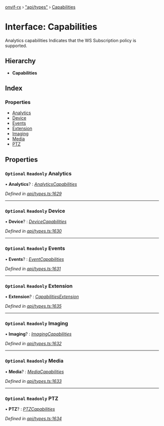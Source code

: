 [onvif-rx](../README.md) › ["api/types"](../modules/_api_types_.md) › [Capabilities](_api_types_.capabilities.md)

# Interface: Capabilities

Analytics capabilities
Indicates that the WS Subscription policy is supported.

## Hierarchy

* **Capabilities**

## Index

### Properties

* [Analytics](_api_types_.capabilities.md#optional-readonly-analytics)
* [Device](_api_types_.capabilities.md#optional-readonly-device)
* [Events](_api_types_.capabilities.md#optional-readonly-events)
* [Extension](_api_types_.capabilities.md#optional-readonly-extension)
* [Imaging](_api_types_.capabilities.md#optional-readonly-imaging)
* [Media](_api_types_.capabilities.md#optional-readonly-media)
* [PTZ](_api_types_.capabilities.md#optional-readonly-ptz)

## Properties

### `Optional` `Readonly` Analytics

• **Analytics**? : *[AnalyticsCapabilities](_api_types_.analyticscapabilities.md)*

*Defined in [api/types.ts:1629](https://github.com/patrickmichalina/onvif-rx/blob/3e9b152/src/api/types.ts#L1629)*

___

### `Optional` `Readonly` Device

• **Device**? : *[DeviceCapabilities](_api_types_.devicecapabilities.md)*

*Defined in [api/types.ts:1630](https://github.com/patrickmichalina/onvif-rx/blob/3e9b152/src/api/types.ts#L1630)*

___

### `Optional` `Readonly` Events

• **Events**? : *[EventCapabilities](_api_types_.eventcapabilities.md)*

*Defined in [api/types.ts:1631](https://github.com/patrickmichalina/onvif-rx/blob/3e9b152/src/api/types.ts#L1631)*

___

### `Optional` `Readonly` Extension

• **Extension**? : *[CapabilitiesExtension](_api_types_.capabilitiesextension.md)*

*Defined in [api/types.ts:1635](https://github.com/patrickmichalina/onvif-rx/blob/3e9b152/src/api/types.ts#L1635)*

___

### `Optional` `Readonly` Imaging

• **Imaging**? : *[ImagingCapabilities](_api_types_.imagingcapabilities.md)*

*Defined in [api/types.ts:1632](https://github.com/patrickmichalina/onvif-rx/blob/3e9b152/src/api/types.ts#L1632)*

___

### `Optional` `Readonly` Media

• **Media**? : *[MediaCapabilities](_api_types_.mediacapabilities.md)*

*Defined in [api/types.ts:1633](https://github.com/patrickmichalina/onvif-rx/blob/3e9b152/src/api/types.ts#L1633)*

___

### `Optional` `Readonly` PTZ

• **PTZ**? : *[PTZCapabilities](_api_types_.ptzcapabilities.md)*

*Defined in [api/types.ts:1634](https://github.com/patrickmichalina/onvif-rx/blob/3e9b152/src/api/types.ts#L1634)*
